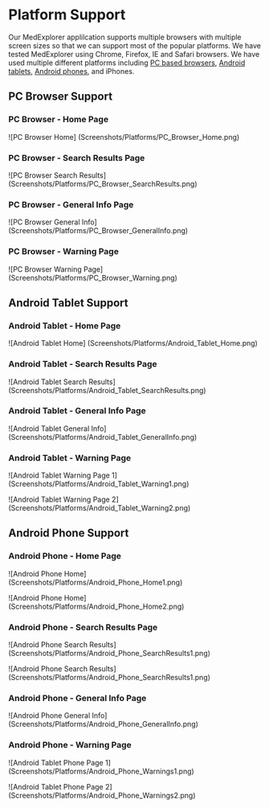 # Platform Support

Our MedExplorer applilcation supports multiple browsers with multiple screen sizes so that we can support most of the popular platforms.  We have tested MedExplorer using Chrome, Firefox, IE and Safari browsers. We have used multiple different platforms including [PC based browsers](Platform%20Support.md#pc-browser-support), [Android tablets](Platform%20Support.md#android-tablet-support), [Android phones](Platform%20Support.md#android-phone-support), and iPhones.

## PC Browser Support

### PC Browser - Home Page

![PC Browser Home] (Screenshots/Platforms/PC_Browser_Home.png)

### PC Browser - Search Results Page

![PC Browser Search Results] (Screenshots/Platforms/PC_Browser_SearchResults.png)

### PC Browser - General Info Page

![PC Browser General Info] (Screenshots/Platforms/PC_Browser_GeneralInfo.png)

### PC Browser - Warning Page

![PC Browser Warning Page] (Screenshots/Platforms/PC_Browser_Warning.png)

## Android Tablet Support

### Android Tablet - Home Page

![Android Tablet Home] (Screenshots/Platforms/Android_Tablet_Home.png)

### Android Tablet - Search Results Page

![Android Tablet Search Results] (Screenshots/Platforms/Android_Tablet_SearchResults.png)

### Android Tablet - General Info Page

![Android Tablet General Info] (Screenshots/Platforms/Android_Tablet_GeneralInfo.png)

### Android Tablet - Warning Page

![Android Tablet Warning Page 1] (Screenshots/Platforms/Android_Tablet_Warning1.png)

![Android Tablet Warning Page 2] (Screenshots/Platforms/Android_Tablet_Warning2.png)

## Android Phone Support

### Android Phone - Home Page

![Android Phone Home] (Screenshots/Platforms/Android_Phone_Home1.png)

![Android Phone Home] (Screenshots/Platforms/Android_Phone_Home2.png)

### Android Phone - Search Results Page

![Android Phone Search Results] (Screenshots/Platforms/Android_Phone_SearchResults1.png)

![Android Phone Search Results] (Screenshots/Platforms/Android_Phone_SearchResults1.png)

### Android Phone - General Info Page

![Android Phone General Info] (Screenshots/Platforms/Android_Phone_GeneralInfo.png)

### Android Phone - Warning Page

![Android Tablet Phone Page 1] (Screenshots/Platforms/Android_Phone_Warnings1.png)

![Android Tablet Phone Page 2] (Screenshots/Platforms/Android_Phone_Warnings2.png)
